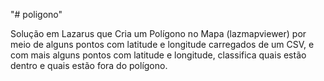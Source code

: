 "# poligono" 

Solução em Lazarus que Cria um Polígono no Mapa (lazmapviewer) por meio de alguns pontos com latitude e longitude carregados de um CSV, e com mais alguns pontos com latitude e longitude, classifica quais estão dentro e quais estão fora do polígono.
